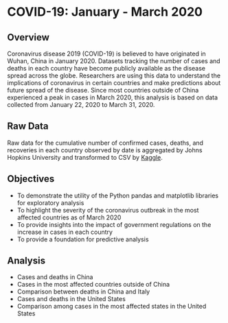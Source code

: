 # COVID-19: January - March 2020

## Overview
Coronavirus disease 2019 (COVID-19) is believed to have originated in Wuhan, China in January 2020. Datasets tracking the number of cases and deaths in each country have become publicly available as the disease spread across the globe. Researchers are using this data to understand the implications of coronavirus in certain countries and make predictions about future spread of the disease. Since most countries outside of China experienced a peak in cases in March 2020, this analysis is based on data collected from January 22, 2020 to March 31, 2020.

## Raw Data
Raw data for the cumulative number of confirmed cases, deaths, and recoveries in each country observed by date is aggregated by Johns Hopkins University and transformed to CSV by
[Kaggle](https://www.kaggle.com/sudalairajkumar/novel-corona-virus-2019-dataset).

## Objectives
- To demonstrate the utility of the Python pandas and matplotlib libraries for exploratory analysis
- To highlight the severity of the coronavirus outbreak in the most affected countries as of March 2020
- To provide insights into the impact of government regulations on the increase in cases in each country
- To provide a foundation for predictive analysis

## Analysis
- Cases and deaths in China
- Cases in the most affected countries outside of China
- Comparison between deaths in China and Italy
- Cases and deaths in the United States
- Comparison among cases in the most affected states in the United States
